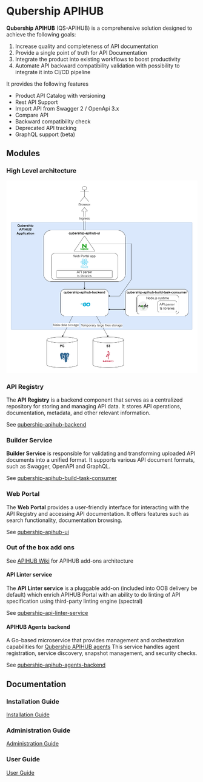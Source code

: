 # Qubership APIHUB

**Qubership APIHUB** (QS-APIHUB) is a comprehensive solution designed to achieve the following goals:

1. Increase quality and completeness of API documentation
1. Provide a single point of truth for API Documentation
1. Integrate the product into existing workflows to boost productivity
1. Automate API backward compatibility validation with possibility to integrate it into CI/CD pipeline

It provides the following features

- Product API Catalog with versioning
- Rest API Support
- Import API from Swagger 2 / OpenApi 3.x
- Compare API
- Backward compatibility check
- Deprecated API tracking
- GraphQL support (beta)

## Modules

### High Level architecture

![APIHUB arch](./docs/images/arch.png)

### API Registry

The **API Registry** is a backend component that serves as a centralized repository for storing and managing API data. It stores API operations, documentation, metadata, and other relevant information.

See [qubership-apihub-backend](https://github.com/Netcracker/qubership-apihub-backend)

### Builder Service

**Builder Service** is responsible for validating and transforming uploaded API documents into a unified format. It supports various API document formats, such as Swagger, OpenAPI and GraphQL.

See [qubership-apihub-build-task-consumer](https://github.com/Netcracker/qubership-apihub-build-task-consumer)

### Web Portal

The **Web Portal** provides a user-friendly interface for interacting with the API Registry and accessing API documentation. It offers features such as search functionality, documentation browsing.

See [qubership-apihub-ui](https://github.com/Netcracker/qubership-apihub-ui)


### Out of the box add ons

See [APIHUB Wiki](https://github.com/Netcracker/qubership-apihub/wiki#supplementary-applications) for APIHUB add-ons architecture

#### API Linter service

The **API Linter service** is a pluggable add-on (included into OOB delivery be default) which enrich APIHUB Portal with an ability to do linting of API specification using third-party linting engine (spectral)

See [qubership-api-linter-service](https://github.com/Netcracker/qubership-api-linter-service)

#### APIHUB Agents backend

A Go-based microservice that provides management and orchestration capabilities for [Qubership APIHUB agents](https://github.com/Netcracker/qubership-apihub-agent)
This service handles agent registration, service discovery, snapshot management, and security checks.

See [qubership-apihub-agents-backend](https://github.com/Netcracker/qubership-apihub-agents-backend)

## Documentation

### Installation Guide

[Installation Guide](./docs/installation-guide.md)

### Administration Guide

[Administration Guide](./docs/admin-guide.md)

### User Guide

[User Guide](./docs/user-guide.md)
